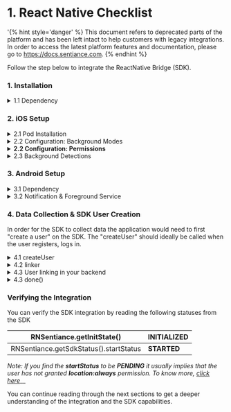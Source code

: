 # 1. React Native Checklist

'{% hint style='danger' %} This document refers to deprecated parts of the platform and has been left intact to help customers with legacy integrations. In order to access the latest platform features and documentation, please go to https://docs.sentiance.com. {% endhint %}

Follow the step below to integrate the ReactNative Bridge (SDK).

### 1. Installation

<details>

<summary>1.1 Dependency</summary>

```
npm install --save react-native-sentiance
```

</details>

### 2. iOS Setup

<details>

<summary>2.1 Pod Installation</summary>

Install the iOS SDK

```
cd ios
pod install
```

</details>

<details>

<summary>2.2 Configuration: Background Modes</summary>

Ensure you turn on **Background Modes** and enable **Location updates**

</details>

<details>

<summary><strong>2.2 Configuration: Permissions</strong></summary>

Ensure you include the following permission in _info.plist_

```
NSLocationAlwaysAndWhenInUseUsageDescription
NSMotionUsageDescription (Recommended)
```

</details>

<details>

<summary>2.3 Background Detections</summary>

Include the following line in the `application didFinishLaunchingWithOptions`   method of your _AppDelegate.m_ file

```
[bridge moduleForName:@"RNSentiance"] initializeWithSuccess:nil failure:nil];
```

</details>

### 3. Android Setup

<details>

<summary>3.1 Dependency</summary>

Add the Sentiance repository to your project (top-level) _build.gradle_ file.

```
allprojects {
  repositories {
    ...
    maven {
      url "https://repository.sentiance.com"
    }
  }
}
```

In the _build.gradle_ file of your app module, add the following line to the dependencies section.

```
implementation ('com.sentiance:sdk:4.21.2@aar') { transitive = true }
```

</details>

<details>

<summary>3.2 Notification &#x26; Foreground Service</summary>

Depending on your app's configuration and OS version, the SDK may need to start a foreground service every now and again. You must therefore pass a notification that can be used by the service. In the next section, you'll find a handy notification creation method.

Learn more on how to easily setup a [sample notification](https://docs.sentiance.com/sdk/appendix/android/notification-management)

</details>

### 4. Data Collection & SDK User Creation

In order for the SDK to collect data the application would need to first "create a user" on the SDK. The "createUser" should ideally be called when the user registers, logs in.

<details>

<summary>4.1 createUser</summary>

Invoke the _RNSentiance.createUserExperimental_ method at the moment you are ready to start the data collection. (e.g on user login, on user registration, at a feature, etc)

```swift
await RNSentiance.createUserExperimental({
    credentials: {appId, appSecret},
    linker: async (installId, done) => {
        // perform your user-linking
        ...
    }
})
await RNSentiance.start()
```

</details>

<details>

<summary>4.2 linker</summary>

This method will receive the parameters: `installId, done`

</details>

<details>

<summary>4.3 User linking in your backend</summary>

In the `link` function, at this point, make your backend tell the Sentiance backend the `userId` that should be related to the `installId`

</details>

<details>

<summary>4.3 done()</summary>

Upon your backend successfully performing the user linking execute the&#x20;

```
done()
```

In case your backend was unable to perform the linking execute `done(false)`

</details>

### Verifying the Integration

You can verify the SDK integration by reading the following statuses from the SDK

| RNSentiance.getInitState()             | **INITIALIZED** |
| -------------------------------------- | --------------- |
| RNSentiance.getSdkStatus().startStatus | **STARTED**     |

_Note: If you find the **startStatus** to be **PENDING** it usually implies that the user has not granted **location:always** permission. To know more,_ [_click here_](https://docs.sentiance.com/sdk/api-reference/android/sdkstatus/startstatus)__

You can continue reading through the next sections to get a deeper understanding of the integration and the SDK capabilities.&#x20;

